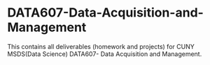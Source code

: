 # DATA607-Data-Acquisition-and-Management
This contains all deliverables (homework and projects) for CUNY MSDS(Data Science) DATA607- Data Acquisition and Management.
